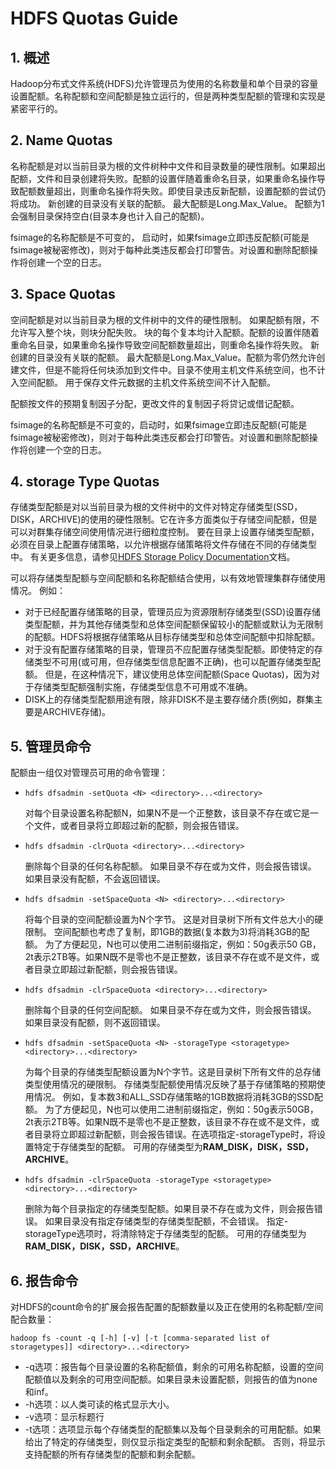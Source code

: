 # HDFS Quotas Guide

 ## 1. 概述

Hadoop分布式文件系统(HDFS)允许管理员为使用的名称数量和单个目录的容量设置配额。名称配额和空间配额是独立运行的，但是两种类型配额的管理和实现是紧密平行的。

## 2. Name Quotas

名称配额是对以当前目录为根的文件树种中文件和目录数量的硬性限制。如果超出配额，文件和目录创建将失败。配额的设置伴随着重命名目录，如果重命名操作导致配额数量超出，则重命名操作将失败。即使目录违反新配额，设置配额的尝试仍将成功。 新创建的目录没有关联的配额。 最大配额是Long.Max_Value。 配额为1会强制目录保持空白(目录本身也计入自己的配额)。

fsimage的名称配额是不可变的， 启动时，如果fsimage立即违反配额(可能是fsimage被秘密修改)，则对于每种此类违反都会打印警告。对设置和删除配额操作将创建一个空的日志。

## 3. Space Quotas

空间配额是对以当前目录为根的文件树中的文件的硬性限制。 如果配额有限，不允许写入整个块，则块分配失败。 块的每个复本均计入配额。配额的设置伴随着重命名目录，如果重命名操作导致空间配额数量超出，则重命名操作将失败。 新创建的目录没有关联的配额。 最大配额是Long.Max_Value。配额为零仍然允许创建文件，但是不能将任何块添加到文件中。目录不使用主机文件系统空间，也不计入空间配额。 用于保存文件元数据的主机文件系统空间不计入配额。

  配额按文件的预期复制因子分配，更改文件的复制因子将贷记或借记配额。

fsimage的名称配额是不可变的，启动时，如果fsimage立即违反配额(可能是fsimage被秘密修改)，则对于每种此类违反都会打印警告。对设置和删除配额操作将创建一个空的日志。

## 4. storage Type Quotas

存储类型配额是对以当前目录为根的文件树中的文件对特定存储类型(SSD，DISK，ARCHIVE)的使用的硬性限制。它在许多方面类似于存储空间配额，但是可以对群集存储空间使用情况进行细粒度控制。 要在目录上设置存储类型配额，必须在目录上配置存储策略，以允许根据存储策略将文件存储在不同的存储类型中。 有关更多信息，请参见[HDFS Storage Policy Documentation](https://hadoop.apache.org/docs/stable/hadoop-project-dist/hadoop-hdfs/ArchivalStorage.html)文档。

可以将存储类型配额与空间配额和名称配额结合使用，以有效地管理集群存储使用情况。 例如：

- 对于已经配置存储策略的目录，管理员应为资源限制存储类型(SSD)设置存储类型配额，并为其他存储类型和总体空间配额保留较小的配额或默认为无限制的配额。HDFS将根据存储策略从目标存储类型和总体空间配额中扣除配额。
- 对于没有配置存储策略的目录，管理员不应配置存储类型配额。即使特定的存储类型不可用(或可用，但存储类型信息配置不正确)，也可以配置存储类型配额。 但是，在这种情况下，建议使用总体空间配额(Space Quotas)，因为对于存储类型配额强制实施，存储类型信息不可用或不准确。
- DISK上的存储类型配额用途有限，除非DISK不是主要存储介质(例如，群集主要是ARCHIVE存储)。

## 5. 管理员命令

配额由一组仅对管理员可用的命令管理：

- `hdfs dfsadmin -setQuota <N> <directory>...<directory>`

	对每个目录设置名称配额N，如果N不是一个正整数，该目录不存在或它是一个文件，或者目录将立即超过新的配额，则会报告错误。

- `hdfs dfsadmin -clrQuota <directory>...<directory>`

	删除每个目录的任何名称配额。 如果目录不存在或为文件，则会报告错误。 如果目录没有配额，不会返回错误。

- `hdfs dfsadmin -setSpaceQuota <N> <directory>...<directory>`

	将每个目录的空间配额设置为N个字节。 这是对目录树下所有文件总大小的硬限制。 空间配额也考虑了复制，即1GB的数据(复本数为3)将消耗3GB的配额。 为了方便起见，N也可以使用二进制前缀指定，例如：50g表示50 GB，2t表示2TB等。如果N既不是零也不是正整数，该目录不存在或不是文件，或者目录立即超过新配额，则会报告错误。

- `hdfs dfsadmin -clrSpaceQuota <directory>...<directory>`

	删除每个目录的任何空间配额。 如果目录不存在或为文件，则会报告错误。 如果目录没有配额，则不返回错误。

- `hdfs dfsadmin -setSpaceQuota <N> -storageType <storagetype> <directory>...<directory>`

	为每个目录的存储类型配额设置为N个字节。这是目录树下所有文件的总存储类型使用情况的硬限制。 存储类型配额使用情况反映了基于存储策略的预期使用情况。 例如，复本数3和ALL_SSD存储策略的1GB数据将消耗3GB的SSD配额。 为了方便起见，N也可以使用二进制前缀指定，例如：50g表示50GB，2t表示2TB等。如果N既不是零也不是正整数，该目录不存在或不是文件，或者目录将立即超过新配额，则会报告错误。在选项指定-storageType时，将设置特定于存储类型的配额。 可用的存储类型为**RAM_DISK，DISK，SSD，ARCHIVE**。

- `hdfs dfsadmin -clrSpaceQuota -storageType <storagetype> <directory>...<directory>`

	删除为每个目录指定的存储类型配额。如果目录不存在或为文件，则会报告错误。 如果目录没有指定存储类型的存储类型配额，不会错误。 指定-storageType选项时，将清除特定于存储类型的配额。 可用的存储类型为**RAM_DISK，DISK，SSD，ARCHIVE**。

## 6. 报告命令

对HDFS的count命令的扩展会报告配置的配额数量以及正在使用的名称配额/空间配合数量：

```
hadoop fs -count -q [-h] [-v] [-t [comma-separated list of storagetypes]] <directory>...<directory>
```

- -q选项：报告每个目录设置的名称配额值，剩余的可用名称配额，设置的空间配额值以及剩余的可用空间配额。如果目录未设置配额，则报告的值为none和inf。
- -h选项：以人类可读的格式显示大小。
- -v选项：显示标题行
- -t选项：选项显示每个存储类型的配额集以及每个目录剩余的可用配额。如果给出了特定的存储类型，则仅显示指定类型的配额和剩余配额。 否则，将显示支持配额的所有存储类型的配额和剩余配额。